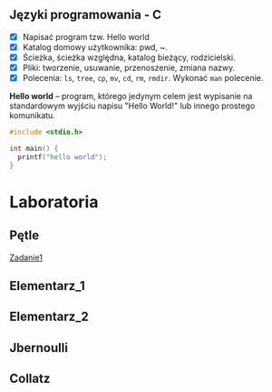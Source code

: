 ## Języki programowania - C

* [x] Napisać program tzw. Hello world
* [x] Katalog domowy użytkownika: pwd, ~. 
* [x] Ścieżka, ścieżka względna, katalog bieżący, rodzicielski.
* [x] Pliki: tworzenie, usuwanie, przenoszenie, zmiana nazwy. 
* [x] Polecenia: `ls`, `tree`, `cp`, `mv`, `cd`, `rm`, `rmdir`. Wykonać `man` polecenie. 

**Hello world** – program, którego jedynym celem jest wypisanie na standardowym wyjściu napisu "Hello World!" lub innego prostego komunikatu.

```c
#include <stdio.h>

int main() {
  printf("hello world");
}
```
# Laboratoria
## Pętle
[Zadanie1](https://github.com/Dunkenblat/Project/blob/master/petle/1.c)
## Elementarz_1
## Elementarz_2
## Jbernoulli
## Collatz
